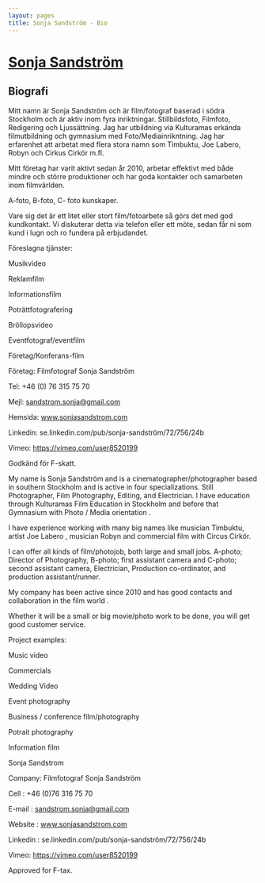 ```yaml
---
layout: pages
title: Sonja Sandström - Bio
---
```


# [Sonja Sandström](../)

## Biografi


Mitt namn är Sonja Sandström och är film/fotograf baserad i södra Stockholm och är aktiv 
inom fyra inriktningar. Stillbildsfoto, Filmfoto, Redigering och Ljussättning. Jag 
har utbildning via Kulturamas erkända filmutbildning och gymnasium med 
Foto/Mediainrikntning. Jag har erfarenhet att arbetat med flera stora namn som Timbuktu, Joe 
Labero, Robyn och Cirkus Cirkör m.fl. 

Mitt företag har varit aktivt sedan år 2010, arbetar effektivt med både mindre och 
större produktioner och har goda kontakter och samarbeten inom filmvärlden. 

A-foto, B-foto, C- foto kunskaper.

Vare sig det är ett litet eller stort film/fotoarbete så görs det med god kundkontakt. Vi diskuterar detta via telefon eller ett möte, sedan får ni 
som kund i lugn och ro fundera på erbjudandet.

Föreslagna tjänster:

Musikvideo

Reklamfilm 

Informationsfilm

Poträttfotografering

Bröllopsvideo

Eventfotograf/eventfilm

Företag/Konferans-film


Företag: Filmfotograf Sonja Sandström   

Tel: +46 (0) 76 315 75 70    

Mejl: sandstrom.sonja@gmail.com   

Hemsida: www.sonjasandstrom.com   

Linkedin: se.linkedin.com/pub/sonja-sandström/72/756/24b   

Vimeo: https://vimeo.com/user8520199   

Godkänd för F-skatt.   



My name is Sonja Sandström and is a cinematographer/photographer based in southern Stockholm and is 
active in four specializations. Still Photographer, Film Photography, Editing, and Electrician.
I have education through Kulturamas Film Education in Stockholm and before that Gymnasium with 
Photo / Media orientation . 

I have experience working with many big names like musician Timbuktu, artist Joe Labero ,
musician Robyn and commercial film with Circus Cirkör.

I can offer all kinds of film/photojob, both large and small jobs. A-photo; Director of 
Photography, B-photo; first assistant camera and C-photo; second assistant camera,
Electrician, Production co-ordinator, and production assistant/runner.

My company has been active since 2010 and has good contacts and collaboration in the film world .

Whether it will be a small or big movie/photo work to be done, you will get good customer 
service. 

Project examples:

Music video

Commercials

Wedding Video

Event photography

Business / conference film/photography

Potrait photography

Information film


Sonja Sandstrom

Company: Filmfotograf Sonja Sandström

Cell : +46 (0)76 316 75 70

E-mail : sandstrom.sonja@gmail.com

Website : www.sonjasandstrom.com

Linkedin : se.linkedin.com/pub/sonja-sandström/72/756/24b

Vimeo: https://vimeo.com/user8520199

Approved for F-tax.


